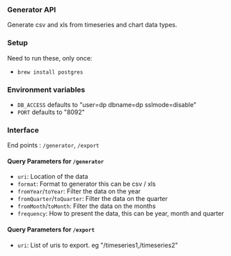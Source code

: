 ### Generator API
Generate csv and xls from timeseries and chart data types.

### Setup
Need to run these, only once:

* `brew install postgres`

### Environment variables
* `DB_ACCESS` defaults to "user=dp dbname=dp sslmode=disable"
* `PORT` defaults to "8092"

### Interface

End points : `/generator`, `/export`

#### Query Parameters for `/generator`
* `uri`: Location of the data
* `format`: Format to generator this can be csv / xls
* `fromYear`/`toYear`: Filter the data on the year
* `fromQuarter`/`toQuarter`: Filter the data on the quarter
* `fromMonth`/`toMonth`: Filter the data on the months
* `frequency`: How to present the data, this can be year, month and quarter

#### Query Parameters for `/export`
* `uri`: List of uris to export. eg "/timeseries1,/timeseries2"
